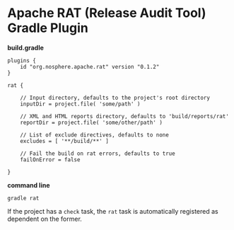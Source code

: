 
# Apache RAT (Release Audit Tool) Gradle Plugin

**build.gradle**

    plugins {
        id "org.nosphere.apache.rat" version "0.1.2"
    }

    rat {

        // Input directory, defaults to the project's root directory
        inputDir = project.file( 'some/path' )

        // XML and HTML reports directory, defaults to 'build/reports/rat'
        reportDir = project.file( 'some/other/path' )

        // List of exclude directives, defaults to none
        excludes = [ '**/build/**' ]

        // Fail the build on rat errors, defaults to true
        failOnError = false

    }

**command line**

    gradle rat

If the project has a `check` task, the `rat` task is automatically registered as dependent on the former.

